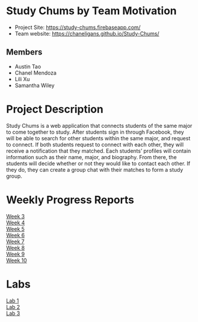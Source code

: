 # Study Chums by Team Motivation
* Project Site: https://study-chums.firebaseapp.com/
* Team website: https://chaneligans.github.io/Study-Chums/

## Members
* Austin Tao
* Chanel Mendoza
* Lili Xu
* Samantha Wiley

# Project Description
Study Chums is a web application that connects students of the same major to come together to study. After students sign in through Facebook, they will be able to search for other students within the same major, and request to connect. If both students request to connect with each other, they will receive a notification that they matched. Each students’ profiles will contain information such as their name, major, and biography. From there, the students will decide whether or not they would like to contact each other. If they do, they can create a group chat with their matches to form a study group.

# Weekly Progress Reports
[Week 3](https://drive.google.com/open?id=1QVxDU5RZyI7p2hXnUCiYWmLB1qcIW19_) <br>
[Week 4](https://drive.google.com/open?id=1HvCRwCqAQ44xAJ0y5V1_ulth1rHbH_Qv) <br>
[Week 5](https://drive.google.com/open?id=1xKNeypAsaxDJdDux0-76fzIepgLX6slF) <br>
[Week 6](https://drive.google.com/open?id=1DMeksfmqJn5uU-Eyw3rscMWAflrt27tY) <br>
[Week 7](https://drive.google.com/open?id=1Kl0fqSSg__LMWHSiPqiJAjHMob4xBZqy) <br>
[Week 8](https://drive.google.com/open?id=1Oeep39pxk2YFCIVoJmdIql6p6XDO6Z8K) <br>
[Week 9](https://drive.google.com/open?id=14KsNrBzim2kGLEe_I4lrGLxaz5xVrI_7) <br>
[Week 10](https://drive.google.com/open?id=1dmO-72JbdHdxxUQIiF-86QZ-bmMxnQQC) <br>

# Labs
[Lab 1](https://drive.google.com/open?id=14tmT3N8m-ferbUmi38mfcH1-CPBFINsI) <br>
[Lab 2](https://drive.google.com/open?id=1Djr0GVDUkQ8Vcm-swg4ajab-2-hBrV31) <br>
[Lab 3](https://drive.google.com/open?id=1gKmflVa3tjfOXsvPfgAfONqDe0CqDayc) <br>
